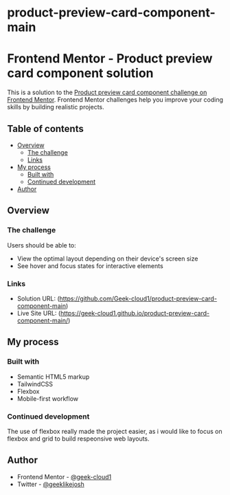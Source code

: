 # product-preview-card-component-main
# Frontend Mentor - Product preview card component solution

This is a solution to the [Product preview card component challenge on Frontend Mentor](https://www.frontendmentor.io/challenges/product-preview-card-component-GO7UmttRfa). Frontend Mentor challenges help you improve your coding skills by building realistic projects. 

## Table of contents

- [Overview](#overview)
  - [The challenge](#the-challenge)
  - [Links](#links)
- [My process](#my-process)
  - [Built with](#built-with)
  - [Continued development](#continued-development)
- [Author](#author)

## Overview

### The challenge

Users should be able to:

- View the optimal layout depending on their device's screen size
- See hover and focus states for interactive elements


### Links

- Solution URL: (https://github.com/Geek-cloud1/product-preview-card-component-main)
- Live Site URL: (https://geek-cloud1.github.io/product-preview-card-component-main/)

## My process

### Built with

- Semantic HTML5 markup
- TailwindCSS
- Flexbox
- Mobile-first workflow


### Continued development

The use of flexbox really made the project easier, as i would like to focus on flexbox and grid to build respeonsive web layouts.


## Author

- Frontend Mentor - [@geek-cloud1](https://www.frontendmentor.io/profile/geek-cloud1)
- Twitter - [@geeklikejosh](https://www.twitter.com/geeklikejosh)

